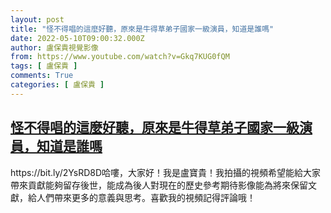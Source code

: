 ```yaml
---
layout: post
title: "怪不得唱的這麼好聽，原來是牛得草弟子國家一級演員，知道是誰嗎"
date: 2022-05-10T09:00:32.000Z
author: 盧保貴視覺影像
from: https://www.youtube.com/watch?v=Gkq7KUG0fQM
tags: [ 盧保貴 ]
comments: True
categories: [ 盧保貴 ]
---
```

<!--1652173232000-->
[怪不得唱的這麼好聽，原來是牛得草弟子國家一級演員，知道是誰嗎](https://www.youtube.com/watch?v=Gkq7KUG0fQM)
------

<div>
https://bit.ly/2YsRD8D哈嘍，大家好！我是盧寶貴！我拍攝的視頻希望能給大家帶來貢獻能夠留存後世，能成為後人對現在的歷史參考期待影像能為將來保留文獻，給人們帶來更多的意義與思考。喜歡我的視頻記得評論哦！
</div>
